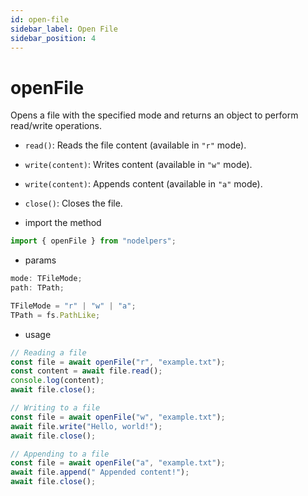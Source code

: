 ```yaml
---
id: open-file
sidebar_label: Open File
sidebar_position: 4
---
```


# openFile

Opens a file with the specified mode and returns an object to perform read/write operations.

- `read()`: Reads the file content (available in `"r"` mode).
- `write(content)`: Writes content (available in `"w"` mode).
- `write(content)`: Appends content (available in `"a"` mode).
- `close()`: Closes the file.

- import the method

```js
import { openFile } from "nodelpers";
```

- params

```js
mode: TFileMode;
path: TPath;

TFileMode = "r" | "w" | "a";
TPath = fs.PathLike;
```

- usage

```js
// Reading a file
const file = await openFile("r", "example.txt");
const content = await file.read();
console.log(content);
await file.close();

// Writing to a file
const file = await openFile("w", "example.txt");
await file.write("Hello, world!");
await file.close();

// Appending to a file
const file = await openFile("a", "example.txt");
await file.append(" Appended content!");
await file.close();
```
